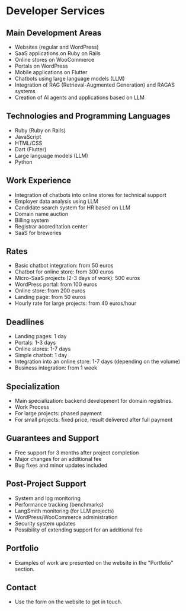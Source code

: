 # Developer Services
## Main Development Areas
- Websites (regular and WordPress)
- SaaS applications on Ruby on Rails
- Online stores on WooCommerce
- Portals on WordPress
- Mobile applications on Flutter
- Chatbots using large language models (LLM)
- Integration of RAG (Retrieval-Augmented Generation) and RAGAS systems
- Creation of AI agents and applications based on LLM

## Technologies and Programming Languages
- Ruby (Ruby on Rails)
- JavaScript
- HTML/CSS
- Dart (Flutter)
- Large language models (LLM)
- Python

## Work Experience
- Integration of chatbots into online stores for technical support
- Employer data analysis using LLM
- Candidate search system for HR based on LLM
- Domain name auction
- Billing system
- Registrar accreditation center
- SaaS for breweries

## Rates
- Basic chatbot integration: from 50 euros
- Chatbot for online store: from 300 euros
- Micro-SaaS projects (2-3 days of work): 500 euros
- WordPress portal: from 100 euros
- Online store: from 200 euros
- Landing page: from 50 euros
- Hourly rate for large projects: from 40 euros/hour

## Deadlines
- Landing pages: 1 day
- Portals: 1-3 days
- Online stores: 1-7 days
- Simple chatbot: 1 day
- Integration into an online store: 1-7 days (depending on the volume)
- Business integration: from 1 week

## Specialization
- Main specialization: backend development for domain registries.
- Work Process
- For large projects: phased payment
- For small projects: fixed price, result delivered after full payment

## Guarantees and Support
- Free support for 3 months after project completion
- Major changes for an additional fee
- Bug fixes and minor updates included

## Post-Project Support
- System and log monitoring
- Performance tracking (benchmarks)
- LangSmith monitoring (for LLM projects)
- WordPress/WooCommerce administration
- Security system updates
- Possibility of extending support for an additional fee

## Portfolio
- Examples of work are presented on the website in the "Portfolio" section.

## Contact
- Use the form on the website to get in touch.
